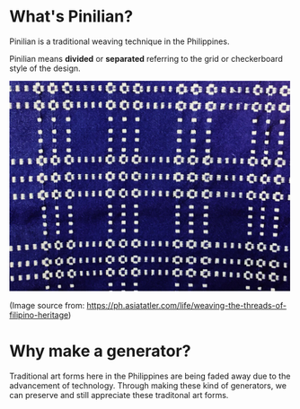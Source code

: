 # What's Pinilian?
Pinilian is a traditional weaving technique in the Philippines.

Pinilian means **divided** or **separated** referring to the grid or checkerboard style of the design.

<img src="/visualization/PinilianWeaving.jpg" width="500">

(Image source from: https://ph.asiatatler.com/life/weaving-the-threads-of-filipino-heritage)

# Why make a generator?
Traditional art forms here in the Philippines are being faded away due to the advancement of technology. Through making these kind of generators, we can preserve and still appreciate these traditonal art forms.
